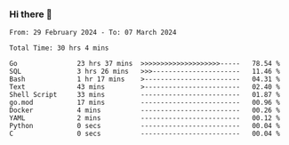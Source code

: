 ### Hi there 👋

<!--
**zhumeme/zhumeme** is a ✨ _special_ ✨ repository because its `README.md` (this file) appears on your GitHub profile.

Here are some ideas to get you started:

- 🔭 I’m currently working on ...
- 🌱 I’m currently learning ...
- 👯 I’m looking to collaborate on ...
- 🤔 I’m looking for help with ...
- 💬 Ask me about ...
- 📫 How to reach me: ...
- 😄 Pronouns: ...
- ⚡ Fun fact: ...
-->

<!--START_SECTION:waka-->

```all_time
From: 29 February 2024 - To: 07 March 2024

Total Time: 30 hrs 4 mins

Go               23 hrs 37 mins  >>>>>>>>>>>>>>>>>>>>-----   78.54 %
SQL              3 hrs 26 mins   >>>----------------------   11.46 %
Bash             1 hr 17 mins    >------------------------   04.31 %
Text             43 mins         >------------------------   02.40 %
Shell Script     33 mins         -------------------------   01.87 %
go.mod           17 mins         -------------------------   00.96 %
Docker           4 mins          -------------------------   00.26 %
YAML             2 mins          -------------------------   00.12 %
Python           0 secs          -------------------------   00.04 %
C                0 secs          -------------------------   00.04 %
```

<!--END_SECTION:waka-->
